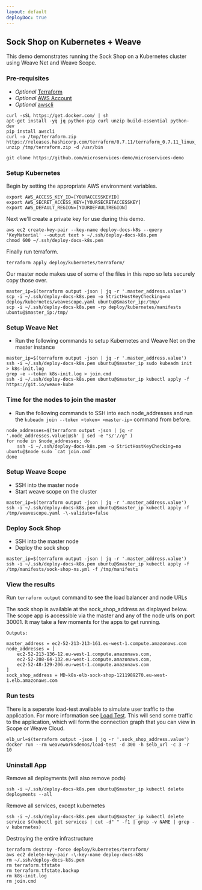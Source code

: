 ```yaml
---
layout: default
deployDoc: true
---
```


## Sock Shop on Kubernetes + Weave 

This demo demonstrates running the Sock Shop on a Kubernetes cluster using 
Weave Net and Weave Scope.

### Pre-requisites
* *Optional* [Terraform](https://www.terraform.io/downloads.html)
* *Optional* [AWS Account](https://aws.amazon.com/)
* *Optional* [awscli](http://docs.aws.amazon.com/cli/latest/userguide/installing.html)

<!-- deploy-doc require-env AWS_ACCESS_KEY_ID AWS_SECRET_ACCESS_KEY AWS_DEFAULT_REGION -->
<!-- deploy-doc-start pre-install -->

    curl -sSL https://get.docker.com/ | sh
    apt-get install -yq jq python-pip curl unzip build-essential python-dev
    pip install awscli
    curl -o /tmp/terraform.zip https://releases.hashicorp.com/terraform/0.7.11/terraform_0.7.11_linux_amd64.zip
    unzip /tmp/terraform.zip -d /usr/bin

<!-- deploy-doc-end -->

```
git clone https://github.com/microservices-demo/microservices-demo
```
<!-- deploy-doc-hidden pre-install

    cat > /root/healthcheck.sh <<-EOF
#!/usr/bin/env bash
kubectl run -\-namespace=sock-shop healthcheck -\-image=andrius/alpine-ruby sleep 10000
sleep 90
kube_id=\$(kubectl get pods -\-namespace=sock-shop | grep healthcheck | awk '{print \$1}')
kubectl exec -\-namespace=sock-shop \$kube_id -\- sh -c "curl -o healthcheck.rb \"https://raw.githubusercontent.com/microservices-demo/microservices-demo/master/deploy/healthcheck.rb\"; chmod +x ./healthcheck.rb; ./healthcheck.rb -s user,catalogue,queue-master,cart,shipping,payment,orders"

EOF

    mkdir -p ~/.ssh/
    aws ec2 describe-key-pairs -\-key-name deploy-docs-k8s &>/dev/null
    if [ $? -eq 0 ]; then aws ec2 delete-key-pair -\-key-name deploy-docs-k8s; fi
-->
### Setup Kubernetes

Begin by setting the appropriate AWS environment variables.
```
export AWS_ACCESS_KEY_ID=[YOURACCESSKEYID]
export AWS_SECRET_ACCESS_KEY=[YOURSECRETACCESSKEY]
export AWS_DEFAULT_REGION=[YOURDEFAULTREGION]
```

Next we'll create a private key for use during this demo.

<!-- deploy-doc-start create-infrastructure -->

    aws ec2 create-key-pair --key-name deploy-docs-k8s --query 'KeyMaterial' --output text > ~/.ssh/deploy-docs-k8s.pem
    chmod 600 ~/.ssh/deploy-docs-k8s.pem

<!-- deploy-doc-end -->

Finally run terraform.

<!-- deploy-doc-start create-infrastructure -->

    terraform apply deploy/kubernetes/terraform/

<!-- deploy-doc-end -->

Our master node makes use of some of the files in this repo so lets securely copy those over.

<!-- deploy-doc-start create-infrastructure -->

    master_ip=$(terraform output -json | jq -r '.master_address.value')
    scp -i ~/.ssh/deploy-docs-k8s.pem -o StrictHostKeyChecking=no deploy/kubernetes/weavescope.yaml ubuntu@$master_ip:/tmp/
    scp -i ~/.ssh/deploy-docs-k8s.pem -rp deploy/kubernetes/manifests ubuntu@$master_ip:/tmp/

<!-- deploy-doc-end -->

### <a name="weavenet"></a>Setup Weave Net
* Run the following commands to setup Kubernetes and Weave Net on the master instance

<!-- deploy-doc-start create-infrastructure -->

    master_ip=$(terraform output -json | jq -r '.master_address.value')
    ssh -i ~/.ssh/deploy-docs-k8s.pem ubuntu@$master_ip sudo kubeadm init > k8s-init.log
    grep -e --token k8s-init.log > join.cmd
    ssh -i ~/.ssh/deploy-docs-k8s.pem ubuntu@$master_ip kubectl apply -f https://git.io/weave-kube

<!-- deploy-doc-end -->

### Time for the nodes to join the master
* Run the following commands to SSH into each node\_addresses and run the ```kubeadm join --token <token> <master-ip>``` command from before.

<!-- deploy-doc-start create-infrastructure -->

    node_addresses=$(terraform output -json | jq -r '.node_addresses.value|@sh' | sed -e "s/'//g" )
    for node in $node_addresses; do
        ssh -i ~/.ssh/deploy-docs-k8s.pem -o StrictHostKeyChecking=no ubuntu@$node sudo `cat join.cmd`
    done

<!-- deploy-doc-end -->

### Setup Weave Scope
* SSH into the master node
* Start weave scope on the cluster

<!-- deploy-doc-start create-infrastructure -->

    master_ip=$(terraform output -json | jq -r '.master_address.value')
    ssh -i ~/.ssh/deploy-docs-k8s.pem ubuntu@$master_ip kubectl apply -f /tmp/weavescope.yaml -\-validate=false

<!-- deploy-doc-end -->

### Deploy Sock Shop
* SSH into the master node
* Deploy the sock shop

<!-- deploy-doc-start create-infrastructure -->

    master_ip=$(terraform output -json | jq -r '.master_address.value')
    ssh -i ~/.ssh/deploy-docs-k8s.pem ubuntu@$master_ip kubectl apply -f /tmp/manifests/sock-shop-ns.yml -f /tmp/manifests

<!-- deploy-doc-end -->

### View the results
Run `terraform output` command to see the load balancer and node URLs

The sock shop is available at the sock_shop_address as displayed below. The scope app is accessible via the master and
any of the node urls on port 30001. It may take a few moments for the apps to get running.

```
Outputs:

master_address = ec2-52-213-213-161.eu-west-1.compute.amazonaws.com
node_addresses = [
    ec2-52-213-136-12.eu-west-1.compute.amazonaws.com,
    ec2-52-208-64-132.eu-west-1.compute.amazonaws.com,
    ec2-52-48-129-206.eu-west-1.compute.amazonaws.com
]
sock_shop_address = MD-k8s-elb-sock-shop-1211989270.eu-west-1.elb.amazonaws.com

```

### Run tests

There is a seperate load-test available to simulate user traffic to the application. For more information see [Load Test](#loadtest).
This will send some traffic to the application, which will form the connection graph that you can view in Scope or Weave Cloud.

<!-- deploy-doc-start run-tests -->

    elb_url=$(terraform output -json | jq -r '.sock_shop_address.value')
    docker run --rm weaveworksdemos/load-test -d 300 -h $elb_url -c 3 -r 10

<!-- deploy-doc-end -->

<!-- deploy-doc-hidden run-tests

    master_ip=$(terraform output -json | jq -r '.master_address.value')
    scp -i ~/.ssh/deploy-docs-k8s.pem -rp /root/healthcheck.sh ubuntu@$master_ip:/home/ubuntu
    ssh -i ~/.ssh/deploy-docs-k8s.pem ubuntu@$master_ip "chmod +x /home/ubuntu/healthcheck.sh; ./healthcheck.sh"

    if [ $? -ne 0 ]; then
        exit 1;
    fi

-->

### Uninstall App

Remove all deployments (will also remove pods)
```
ssh -i ~/.ssh/deploy-docs-k8s.pem ubuntu@$master_ip kubectl delete deployments --all
```
Remove all services, except kubernetes
```
ssh -i ~/.ssh/deploy-docs-k8s.pem ubuntu@$master_ip kubectl delete service $(kubectl get services | cut -d" " -f1 | grep -v NAME | grep -v kubernetes)
```

Destroying the entire infrastructure

<!-- deploy-doc-start destroy-infrastructure -->

    terraform destroy -force deploy/kubernetes/terraform/
    aws ec2 delete-key-pair -\-key-name deploy-docs-k8s
    rm ~/.ssh/deploy-docs-k8s.pem
    rm terraform.tfstate
    rm terraform.tfstate.backup
    rm k8s-init.log
    rm join.cmd

<!-- deploy-doc-end -->
